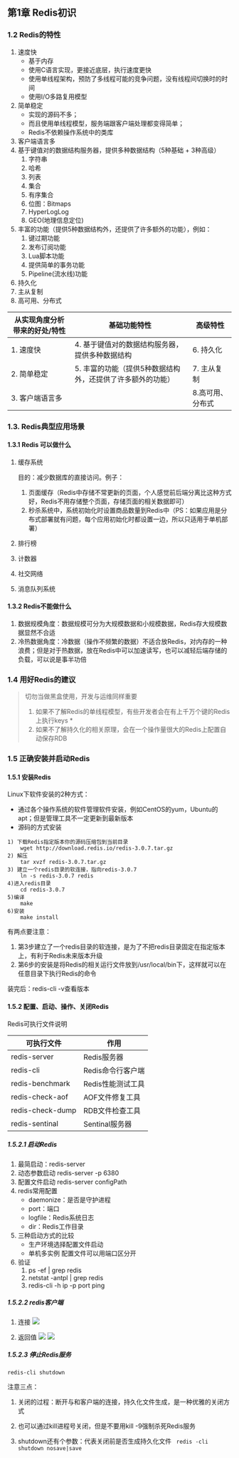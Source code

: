 ##  第1章 Redis初识

### 1.2 Redis的特性

1. 速度快
   * 基于内存
   * 使用C语言实现，更接近底层，执行速度更快
   * 使用单线程架构，预防了多线程可能的竞争问题，没有线程间切换时的时间
   * 使用I/O多路复用模型
2. 简单稳定
   * 实现的源码不多；
   * 而且使用单线程模型，服务端跟客户端处理都变得简单；
   * Redis不依赖操作系统中的类库
3. 客户端语言多
4. 基于键值对的数据结构服务器，提供多种数据结构（5种基础 + 3种高级）
   1. 字符串
   2. 哈希
   3. 列表
   4. 集合
   5. 有序集合
   6. 位图：Bitmaps
   7. HyperLogLog
   8. GEO(地理信息定位)
5. 丰富的功能（提供5种数据结构外，还提供了许多额外的功能），例如：
   1. 键过期功能
   2. 发布订阅功能
   3. Lua脚本功能
   4. 提供简单的事务功能
   5. Pipeline(流水线)功能
6. 持久化
7. 主从复制
8. 高可用、分布式

| 从实现角度分析带来的好处/特性 | 基础功能特性                                               | 高级特性         |
| ----------------------------- | ---------------------------------------------------------- | ---------------- |
| 1. 速度快                     | 4. 基于键值对的数据结构服务器，提供多种数据结构            | 6. 持久化        |
| 2. 简单稳定                   | 5. 丰富的功能（提供5种数据结构外，还提供了许多额外的功能） | 7. 主从复制      |
| 3. 客户端语言多               |                                                            | 8.高可用、分布式 |



### 1.3. Redis典型应用场景

#### 1.3.1 Redis 可以做什么

1. 缓存系统

   目的：减少数据库的直接访问。例子：

   1. 页面缓存（Redis中存储不常更新的页面，个人感觉前后端分离比这种方式好，Redis不用存储整个页面，存储页面的相关数据即可）
   2. 秒杀系统中，系统初始化时设置商品数量到Redis中（PS：如果应用是分布式部署就有问题，每个应用初始化时都设置一边，所以只适用于单机部署）

2. 排行榜

3. 计数器

4. 社交网络

5. 消息队列系统

#### 1.3.2 Redis不能做什么 

1. 数据规模角度：数据规模可分为大规模数据和小规模数据，Redis存大规模数据显然不合适
2. 冷热数据角度：冷数据（操作不频繁的数据）不适合放Redis，对内存的一种浪费；但是对于热数据，放在Redis中可以加速读写，也可以减轻后端存储的负载，可以说是事半功倍

### 1.4 用好Redis的建议

> 切勿当做黑盒使用，开发与运维同样重要
>
> 1. 如果不了解Redis的单线程模型，有些开发者会在有上千万个键的Redis上执行keys *
> 2. 如果不了解持久化的相关原理，会在一个操作量很大的Redis上配置自动保存RDB



### 1.5 正确安装并启动Redis

#### 1.5.1 安装Redis

Linux下软件安装的2种方式：

* 通过各个操作系统的软件管理软件安装，例如CentOS的yum，Ubuntu的apt；但是管理工具不一定更新到最新版本
* 源码的方式安装

```
1) 下载Redis指定版本你的源码压缩包到当前目录
	wget http://download.redis.io/redis-3.0.7.tar.gz
2) 解压
	tar xvzf redis-3.0.7.tar.gz
3) 建立一个redis目录的软连接，指向redis-3.0.7
	ln -s redis-3.0.7 redis
4)进入redis目录
	cd redis-3.0.7
5)编译
	make
6)安装
	make install
```

有两点要注意：

1. 第3步建立了一个redis目录的软连接，是为了不把redis目录固定在指定版本上，有利于Redis未来版本升级
2. 第6步的安装是将Redis的相关运行文件放到/usr/local/bin下，这样就可以在任意目录下执行Redis的命令

装完后：redis-cli -v查看版本

#### 1.5.2 配置、启动、操作、关闭Redis

Redis可执行文件说明

| 可执行文件       | 作用              |
| ---------------- | ----------------- |
| redis-server     | Redis服务器       |
| redis-cli        | Redis命令行客户端 |
| redis-benchmark  | Redis性能测试工具 |
| redis-check-aof  | AOF文件修复工具   |
| redis-check-dump | RDB文件检查工具   |
| redis-sentinal   | Sentinal服务器    |

##### 1.5.2.1 启动Redis

1. 最简启动：redis-server
2. 动态参数启动
   redis-server -p 6380
3. 配置文件启动
   redis-server configPath
4. redis常用配置
   - daemonize：是否是守护进程
   - port：端口
   - logfile：Redis系统日志
   - dir：Redis工作目录
5. 三种启动方式的比较
   * 生产环境选择配置文件启动
   * 单机多实例 配置文件可以用端口区分开
6. 验证
   1. ps -ef | grep redis
   2. netstat -antpl | grep redis
   3. redis-cli -h ip -p port ping

##### 1.5.2.2 redis客户端

1. 连接
   ![](https://ws1.sinaimg.cn/large/8747d788gy1frq7paa05mj21kc0gxws7.jpg)

2. 返回值
   ![](https://ws1.sinaimg.cn/large/8747d788gy1frq7syb774j21if0y9e11.jpg)
   ![](https://ws1.sinaimg.cn/large/8747d788gy1frq7vh6smvj21m20jswqu.jpg)

##### 1.5.2.3 停止Redis服务

   ```
redis-cli shutdown
   ```

   注意三点：

   1. 关闭的过程：断开与和客户端的连接，持久化文件生成，是一种优雅的关闭方式

   2. 也可以通过kill进程号关闭，但是不要用kill -9强制杀死Redis服务

   3. shutdown还有个参数：代表关闭前是否生成持久化文件
      ``` redis -cli shutdown nosave|save```















